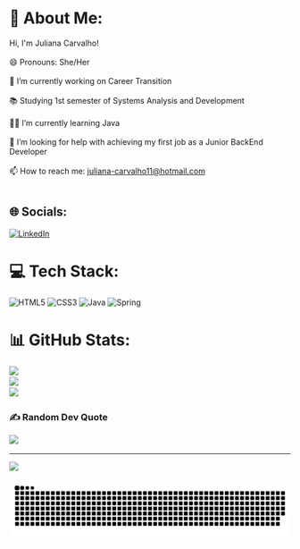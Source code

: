 # 💫 About Me:
Hi, I'm Juliana Carvalho!<br><br>😄 Pronouns: She/Her<br><br>🔭 I’m currently working on Career Transition<br><br>📚 Studying 1st semester of Systems Analysis and Development<br><br>👩‍💻 I’m currently learning Java<br><br>🤔 I’m looking for help with achieving my first job as a Junior BackEnd Developer<br><br>📫 How to reach me: juliana-carvalho11@hotmail.com<br><br>


## 🌐 Socials:
[![LinkedIn](https://img.shields.io/badge/LinkedIn-%230077B5.svg?logo=linkedin&logoColor=white)](https://linkedin.com/in/https://www.linkedin.com/in/julianacarvalho11/) 

# 💻 Tech Stack:
![HTML5](https://img.shields.io/badge/html5-%23E34F26.svg?style=for-the-badge&logo=html5&logoColor=white) ![CSS3](https://img.shields.io/badge/css3-%231572B6.svg?style=for-the-badge&logo=css3&logoColor=white) ![Java](https://img.shields.io/badge/java-%23ED8B00.svg?style=for-the-badge&logo=java&logoColor=white) ![Spring](https://img.shields.io/badge/spring-%236DB33F.svg?style=for-the-badge&logo=spring&logoColor=white)
# 📊 GitHub Stats:
![](https://github-readme-stats.vercel.app/api?username=julianacarvalhos&theme=tokyonight&hide_border=false&include_all_commits=false&count_private=false)<br/>
![](https://github-readme-streak-stats.herokuapp.com/?user=julianacarvalhos&theme=tokyonight&hide_border=false)<br/>
![](https://github-readme-stats.vercel.app/api/top-langs/?username=julianacarvalhos&theme=tokyonight&hide_border=false&include_all_commits=false&count_private=false&layout=compact)

### ✍️ Random Dev Quote
![](https://quotes-github-readme.vercel.app/api?type=horizontal&theme=tokyonight)

---
[![](https://visitcount.itsvg.in/api?id=julianacarvalhos&icon=7&color=0)](https://visitcount.itsvg.in)

<!-- Proudly created with GPRM ( https://gprm.itsvg.in ) -->
  
![Snake animation](https://github.com/julianacarvalhos/julianacarvalhos/blob/output/github-contribution-grid-snake.svg)
   
</div>
